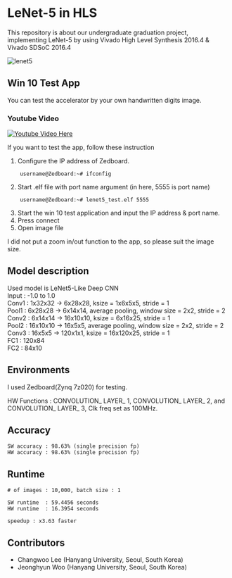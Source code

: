 LeNet-5 in HLS
===========
This repository is about our undergraduate graduation project, implementing LeNet-5 by using Vivado High Level Synthesis 2016.4 & Vivado   SDSoC 2016.4


![lenet5](https://world4jason.gitbooks.io/research-log/content/deepLearning/CNN/img/lenet.png "LeNet-5")


## Win 10 Test App
You can test the accelerator by your own handwritten digits image.  

### Youtube Video

[![Youtube Video Here](http://cfile21.uf.tistory.com/image/99C6A7335A1524F20AFF26)](https://youtu.be/C7MUhBBczss)

If you want to test the app, follow these instruction

1. Configure the IP address of Zedboard.  
```
	username@Zedboard:~# ifconfig
```
2. Start .elf file with port name argument (in here, 5555 is port name)    
```
	username@Zedboard:~# lenet5_test.elf 5555
```
3. Start the win 10 test application and input the IP address & port name.
4. Press connect
5. Open image file

I did not put a zoom in/out function to the app, so please suit the image size. 

## Model description
Used model is LeNet5-Like Deep CNN  
Input : -1.0 to 1.0  
Conv1 : 1x32x32 -> 6x28x28, ksize = 1x6x5x5, stride = 1  
Pool1 : 6x28x28 -> 6x14x14, average pooling, window size = 2x2, stride = 2  
Conv2 : 6x14x14 -> 16x10x10, ksize = 6x16x25, stride = 1  
Pool2 : 16x10x10 -> 16x5x5, average pooling, window size = 2x2, stride = 2  
Conv3 : 16x5x5 -> 120x1x1, ksize = 16x120x25, stride = 1  
FC1 : 120x84  
FC2 : 84x10    

## Environments
I used Zedboard(Zynq 7z020) for testing.  

HW Functions : CONVOLUTION_ LAYER_ 1, CONVOLUTION_ LAYER_ 2, and CONVOLUTION_ LAYER_ 3, Clk freq set as 100MHz.


## Accuracy  
	SW accuracy : 98.63% (single precision fp)    
	HW accuracy : 98.63% (single precision fp)  

## Runtime  
	# of images : 10,000, batch size : 1  
	
	SW runtime  : 59.4456 seconds  
	HW runtime  : 16.3954 seconds  

	speedup : x3.63 faster 

## Contributors
* Changwoo Lee (Hanyang University, Seoul, South Korea)
* Jeonghyun Woo (Hanyang University, Seoul, South Korea)


